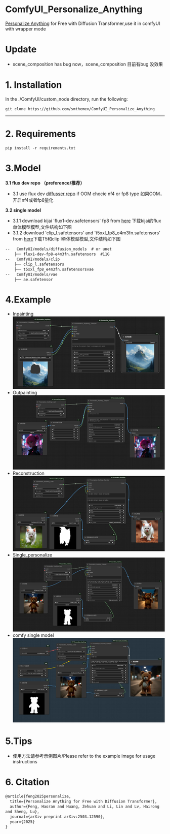 # ComfyUI_Personalize_Anything
[Personalize Anything](https://github.com/fenghora/personalize-anything) for Free with Diffusion Transformer,use it in comfyUI with wrapper mode

# Update
* scene_composition has bug now，scene_composition 目前有bug 没效果

# 1. Installation

In the ./ComfyUI/custom_node directory, run the following:   
```
git clone https://github.com/smthemex/ComfyUI_Personalize_Anything
```
---

# 2. Requirements  

```
pip install -r requirements.txt
```

# 3.Model
**3.1 flux dev repo （preference/推荐）**
* 3.1 use flux dev [diffusser repo](https://huggingface.co/black-forest-labs/FLUX.1-dev/tree/main)
if OOM chocie nf4 or fp8 type 如果OOM，开启nf4或者fp8量化

**3.2 single model**
* 3.1.1 download  kijai 'flux1-dev.safetensors' fp8 from [here](https://huggingface.co/Kijai/flux-fp8/tree/main)  下载kijai的flux单体模型模型,文件结构如下图
* 3.1.2 download 'clip_l.safetensors' and 't5xxl_fp8_e4m3fn.safetensors' from [here](https://huggingface.co/comfyanonymous/flux_text_encoders/tree/main)下载T5和clip l单体模型模型,文件结构如下图

```
--   ComfyUI/models/diffusion_models  # or unet
    ├── flux1-dev-fp8-e4m3fn.safetensors  #11G
--   ComfyUI/models/clip
    ├── clip_l.safetensors
    ├── t5xxl_fp8_e4m3fn.safetensorsvae
--   ComfyUI/models/vae
    ├── ae.safetensor
```


# 4.Example
* Inpainting
![](https://github.com/smthemex/ComfyUI_Personalize_Anything/blob/main/assets/inpainting.png)
* Outpainting
![](https://github.com/smthemex/ComfyUI_Personalize_Anything/blob/main/assets/outpainting.png)
* Reconstruction
![](https://github.com/smthemex/ComfyUI_Personalize_Anything/blob/main/assets/reconstruction.png)
* Single_personalize
![](https://github.com/smthemex/ComfyUI_Personalize_Anything/blob/main/assets/single_personalize.png)
* comfy single model
![](https://github.com/smthemex/ComfyUI_Personalize_Anything/blob/main/assets/example_cf.png)

# 5.Tips
* 使用方法请参考示例图片/Please refer to the example image for usage instructions

# 6. Citation
```
@article{feng2025personalize,
  title={Personalize Anything for Free with Diffusion Transformer},
  author={Feng, Haoran and Huang, Zehuan and Li, Lin and Lv, Hairong and Sheng, Lu},
  journal={arXiv preprint arXiv:2503.12590},
  year={2025}
}
```
